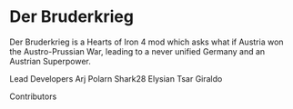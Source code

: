 # Der Bruderkrieg
Der Bruderkrieg is a Hearts of Iron 4 mod which asks what if Austria won the Austro-Prussian War, leading to a never unified Germany and an Austrian Superpower.


Lead Developers
Arj
Polarn
Shark28
Elysian
Tsar Giraldo

Contributors
######

